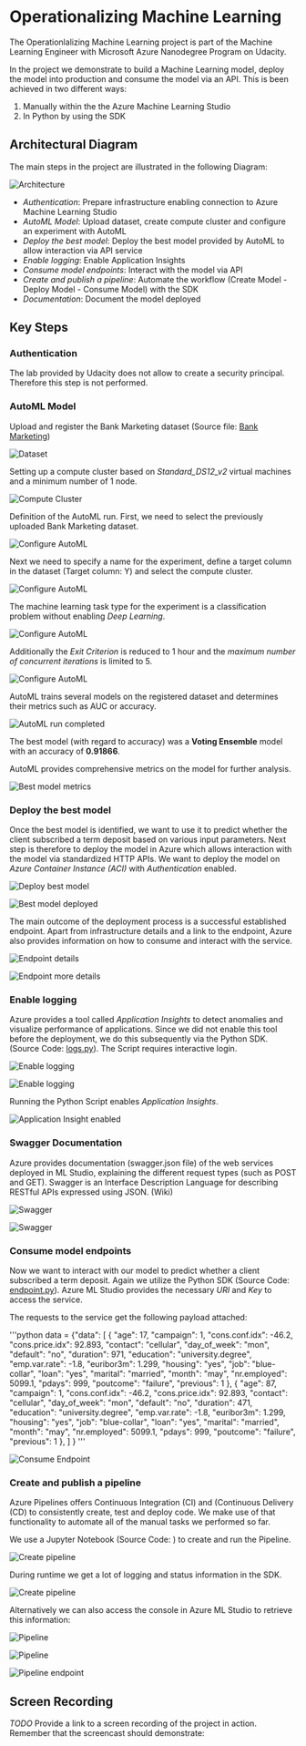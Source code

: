 # Operationalizing Machine Learning

The Operationlalizing Machine Learning project is part of the Machine Learning Engineer with Microsoft Azure Nanodegree Program on Udacity.

In the project we demonstrate to build a Machine Learning model, deploy the model into production and consume the model via an API. 
This is been achieved in two different ways:
1. Manually within the the Azure Machine Learning Studio
2. In Python by using the SDK

## Architectural Diagram

The main steps in the project are illustrated in the following Diagram:

![Architecture](images/01-architecture.png)

* *Authentication*: Prepare infrastructure enabling connection to Azure Machine Learning Studio
* *AutoML Model*: Upload dataset, create compute cluster and configure an experiment with AutoML 
* *Deploy the best model*: Deploy the best model provided by AutoML to allow interaction via API service
* *Enable logging*: Enable Application Insights
* *Consume model endpoints*: Interact with the model via API
* *Create and publish a pipeline*: Automate the workflow (Create Model - Deploy Model - Consume Model) with the SDK
* *Documentation*: Document the model deployed

## Key Steps

### Authentication

The lab provided by Udacity does not allow to create a security principal. Therefore this step is not performed.

### AutoML Model

Upload and register the Bank Marketing dataset (Source file: [Bank Marketing](https://automlsamplenotebookdata.blob.core.windows.net/automl-sample-notebook-data/bankmarketing_train.csv)) 

![Dataset](images/02-dataset.png)

Setting up a compute cluster based on *Standard_DS12_v2* virtual machines and a minimum number of 1 node.

![Compute Cluster](images/03-compute-cluster.png)

Definition of the AutoML run. First, we need to select the previously uploaded Bank Marketing dataset.

![Configure AutoML](images/04-create-automl.png)

Next we need to specify a name for the experiment, define a target column in the dataset (Target column: Y) and select the compute cluster.

![Configure AutoML](images/05-create-automl2.png)

The machine learning task type for the experiment is a classification problem without enabling *Deep Learning*.

![Configure AutoML](images/07-create-automl3.png)

Additionally the *Exit Criterion* is reduced to 1 hour and the *maximum number of concurrent iterations* is limited to 5.

![Configure AutoML](images/06-create-automl4.png)

AutoML trains several models on the registered dataset and determines their metrics such as AUC or accuracy.

![AutoML run completed](images/08-automl-completed.png)

The best model (with regard to accuracy) was a **Voting Ensemble** model with an accuracy of **0.91866**.

AutoML provides comprehensive metrics on the model for further analysis.

![Best model metrics](images/10-best-model-metrics.png)


### Deploy the best model

Once the best model is identified, we want to use it to predict whether the client subscribed a term deposit based on various input parameters. Next step is therefore to deploy the model in Azure which allows interaction with the model via standardized HTTP APIs. We want to deploy the model on *Azure Container Instance (ACI)* with *Authentication* enabled.

![Deploy best model](images/11-best-model-deploy.png)


![Best model deployed](images/12-best-model-deployed.png)

The main outcome of the deployment process is a successful established endpoint. Apart from infrastructure details and a link to the endpoint, Azure also provides information on how to consume and interact with the service.

![Endpoint details](images/13-endpoint-best-model.png)


![Endpoint more details](images/14-endpoint-best-model2.png)


### Enable logging

Azure provides a tool called *Application Insights* to detect anomalies and visualize performance of applications. Since we did not enable this tool before the deployment, we do this subsequently via the Python SDK. (Source Code: [logs.py](https://github.com/HaslRepos/nd00333_AZMLND_C2/blob/master/logs.py)). The Script requires interactive login.

![Enable logging](images/15-enable-logging.png)

![Enable logging](images/16-enable-logging2.png)

Running the Python Script enables *Application Insights*.

![Application Insight enabled](images/17-endpoint-best-model-application-insight-enabled.png)


### Swagger Documentation

Azure provides documentation (swagger.json file) of the web services deployed in ML Studio, explaining the different request types (such as POST and GET). 
Swagger is an Interface Description Language for describing RESTful APIs expressed using JSON. (Wiki)

![Swagger](images/18-swagger.png)


![Swagger](images/19-swagger2.png)


### Consume model endpoints

Now we want to interact with our model to predict whether a client subscribed a term deposit. Again we utilize the Python SDK (Source Code: [endpoint.py](https://github.com/HaslRepos/nd00333_AZMLND_C2/blob/master/endpoint.py)). Azure ML Studio provides the necessary *URI* and *Key* to access the service.

The requests to the service get the following payload attached:

'''python
data = {"data":
        [
          {
            "age": 17,
            "campaign": 1,
            "cons.conf.idx": -46.2,
            "cons.price.idx": 92.893,
            "contact": "cellular",
            "day_of_week": "mon",
            "default": "no",
            "duration": 971,
            "education": "university.degree",
            "emp.var.rate": -1.8,
            "euribor3m": 1.299,
            "housing": "yes",
            "job": "blue-collar",
            "loan": "yes",
            "marital": "married",
            "month": "may",
            "nr.employed": 5099.1,
            "pdays": 999,
            "poutcome": "failure",
            "previous": 1
          },
          {
            "age": 87,
            "campaign": 1,
            "cons.conf.idx": -46.2,
            "cons.price.idx": 92.893,
            "contact": "cellular",
            "day_of_week": "mon",
            "default": "no",
            "duration": 471,
            "education": "university.degree",
            "emp.var.rate": -1.8,
            "euribor3m": 1.299,
            "housing": "yes",
            "job": "blue-collar",
            "loan": "yes",
            "marital": "married",
            "month": "may",
            "nr.employed": 5099.1,
            "pdays": 999,
            "poutcome": "failure",
            "previous": 1
          },
      ]
    }
'''

![Consume Endpoint](images/20-consume-endpoint.png)


### Create and publish a pipeline

Azure Pipelines offers Continuous Integration (CI) and (Continuous Delivery (CD) to consistently create, test and deploy code. We make use of that functionality to automate all of the manual tasks we performed so far.

We use a Jupyter Notebook (Source Code: ) to create and run the Pipeline.

![Create pipeline](images/21-create-pipeline.png)


During runtime we get a lot of logging and status information in the SDK.

![Create pipeline](images/22-create-pipeline2.png)


Alternatively we can also access the console in Azure ML Studio to retrieve this information:

![Pipeline](images/23-pipeline.png)



![Pipeline](images/24-pipeline2.png)



![Pipeline endpoint](images/25-pipeline-endpoint.png)



## Screen Recording
*TODO* Provide a link to a screen recording of the project in action. Remember that the screencast should demonstrate:


